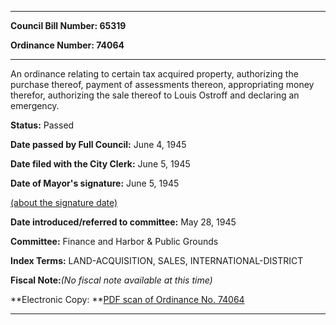 

********

**Council Bill Number: 65319**
   
**Ordinance Number: 74064**
********

 An ordinance relating to certain tax acquired property, authorizing the purchase thereof, payment of assessments thereon, appropriating money therefor, authorizing the sale thereof to Louis Ostroff and declaring an emergency.

**Status:** Passed
   
**Date passed by Full Council:** June 4, 1945
   
**Date filed with the City Clerk:** June 5, 1945
   
**Date of Mayor's signature:** June 5, 1945
   
[(about the signature date)](/~public/approvaldate.htm)
   
   
   
**Date introduced/referred to committee:** May 28, 1945
   
**Committee:** Finance and Harbor & Public Grounds
   
   
**Index Terms:** LAND-ACQUISITION, SALES, INTERNATIONAL-DISTRICT

**Fiscal Note:**_(No fiscal note available at this time)_

**Electronic Copy: **[PDF scan of Ordinance No. 74064](/~archives/Ordinances/Ord_74064.pdf)

********

